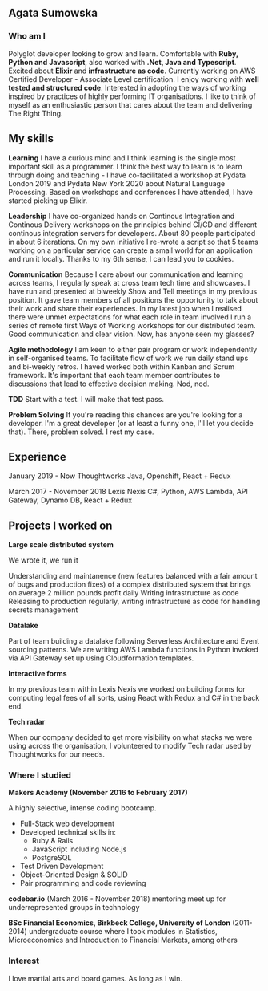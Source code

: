 ## Agata Sumowska

### Who am I

Polyglot developer looking to grow and learn. Comfortable with **Ruby, Python and Javascript**, also worked with **.Net, Java and Typescript**. Excited about **Elixir** and **infrastructure as code**. Currently working on AWS Certified Developer - Associate Level certification. I enjoy working with **well tested and structured code**. Interested in adopting the ways of working inspired by practices of highly performing IT organisations. I like to think of myself as an enthusiastic person that cares about the team and delivering The Right Thing.

## My skills

**Learning**
I have a curious mind and I think learning is the single most important skill as a programmer. I think the best way to learn is to learn through doing and  teaching - I have co-facilitated a workshop at Pydata London 2019 and Pydata New York 2020 about Natural Language Processing. Based on workshops and conferences I have attended, I have started picking up Elixir. 

**Leadership**
I have co-organized hands on Continous Integration and Continous Delivery workshops on the principles behind CI/CD and different continous integration servers for developers. About 80 people participated in about 6 iterations. On my own initiative I re-wrote a script so that 5 teams working on a particular service can create a small world for an application and run it locally. Thanks to my 6th sense, I can lead you to cookies.

**Communication**
Because I care about our communication and learning across teams, I regularly speak at cross team tech time and showcases. I have run and presented at biweekly Show and Tell meetings in my previous position. It gave team members of all positions the opportunity to talk about their work and share their experiences. In my latest job when I realised there were unmet expectations for what each role in team involved I run a series of remote first Ways of Working workshops for our distributed team. Good communication and clear vision. Now, has anyone seen my glasses?

**Agile methodology**
I am keen to either pair program or work independently in self-organised teams. To facilitate flow of work we run daily stand ups and bi-weekly retros. I haved worked both within Kanban and Scrum framework. It's important that each team member contributes to discussions that lead to effective decision making. Nod, nod.

**TDD**
Start with a test. I will make that test pass.

**Problem Solving**
If you're reading this chances are you're looking for a developer. I'm a great developer (or at least a funny one, I'll let you decide that). There, problem solved. I rest my case.

## Experience

January 2019 - Now Thoughtworks
Java, Openshift, React + Redux

March 2017 - November 2018 Lexis Nexis
C#, Python, AWS Lambda, API Gateway, Dynamo DB, React + Redux


## Projects I worked on 

**Large scale distributed system**

We wrote it, we run it 

Understanding and maintanence (new features balanced with a fair amount of bugs and production fixes) of a complex distributed system that brings on average 2 million pounds profit daily 
Writing infrastructure as code 
Releasing to production regularly, writing infrastructure as code for handling secrets management  

**Datalake**

Part of team building a datalake following Serverless Architecture and Event sourcing patterns. We are writing AWS Lambda functions in Python invoked via API Gateway set up using Cloudformation templates.

**Interactive forms**

In my previous team within Lexis Nexis we worked on building forms for computing legal fees of all sorts, using React with Redux and C# in the back end.

**Tech radar**

When our company decided to get more visibility on what stacks we were using across the organisation, I volunteered to modify Tech radar used by Thoughtworks for our needs.


### Where I studied

**Makers Academy (November 2016 to February 2017)**

A highly selective, intense coding bootcamp.  
- Full-Stack web development
- Developed technical skills in:
    - Ruby & Rails
    - JavaScript including Node.js
    - PostgreSQL
- Test Driven Development
- Object-Oriented Design & SOLID
- Pair programming and code reviewing

**codebar.io** (March 2016 - November 2018)
mentoring meet up for underrepresented groups in technology

**BSc Financial Economics, Birkbeck College, University of London** (2011-2014)
undergraduate course where I took modules in Statistics, Microeconomics and Introduction to Financial Markets, among others


### Interest

I love martial arts and board games. As long as I win.
